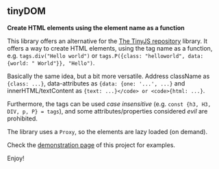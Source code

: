 ## tinyDOM

**Create HTML elements using the element name as a function**

This library offers an alternative for the [The TinyJS repository](https://github.com/victorqribeiro/TinyJS) library. 
It offers a way to create HTML elements, using the tag name as a function, e.g. `tags.div("Hello world")`
or `tags.P({class: "helloworld", data: {world: " World"}}, "Hello")`.

Basically the same idea, but a bit more versatile. 
Address className as `{class: ...}`, data-attributes as `{data: {one: '...', ...}` and innerHTML/textContent 
as `{text: ...}</code> or <code>{html: ...}`.

Furthermore, the tags can be used *case insensitive* (e.g. `const {h3, H3, DIV, p, P} = tags`), and some 
attributes/properties considered *evil* are prohibited.

The library uses a `Proxy`, so the elements are lazy loaded (on demand).

Check the [demonstration page](https://kooiinc.github.io/tinyDOM/Demo) of this project for examples.

Enjoy!
